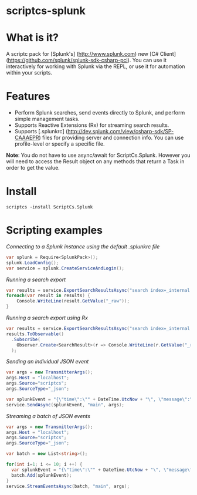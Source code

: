 scriptcs-splunk
===============

# What is it?
A scriptc pack for [Splunk's] (http://www.splunk.com) new [C# Client] (https://github.com/splunk/splunk-sdk-csharp-pcl). You can use it interactively for working with Splunk via the REPL, or use it for automation within your scripts.

# Features
* Perform Splunk searches, send events directly to Splunk, and perform simple management tasks. 
* Supports Reactive Extensions (Rx) for streaming search results.
* Supports [.splunkrc] (http://dev.splunk.com/view/csharp-sdk/SP-CAAAEPR) files for providing server and connection info. You can use profile-level or specify a specific file.

**Note**: You do not have to use async/await for ScriptCs.Splunk. However you will need to access the Result object on any methods that return a Task in order to get the value.
# Install
`scriptcs -install ScriptCs.Splunk`

# Scripting examples
*Connecting to a Splunk instance using the default .splunkrc file*
```csharp
var splunk = Require<SplunkPack>();
splunk.LoadConfig(); 
var service = splunk.CreateServiceAndLogin(); 
```

*Running a search export*
```csharp
var results = service.ExportSearchResultsAsync("search index=_internal | head 10").Result;
foreach(var result in results) {
	Console.WriteLine(result.GetValue("_raw"));
}
```

*Running a search export using Rx*
```csharp
var results = service.ExportSearchResultsAsync("search index=_internal | head 10").Result;
results.ToObservable()
  .Subscribe(
    Observer.Create<SearchResult>(r => Console.WriteLine(r.GetValue("_raw")))
  );
```

*Sending an individual JSON event*
```csharp
var args = new TransmitterArgs();
args.Host = "localhost";
args.Source="scriptcs";
args.SourceType="_json";

var splunkEvent = "{\"time\":\"" + DateTime.UtcNow + "\", \"message\":\"Test\"}";
service.SendAsync(splunkEvent, "main", args);
```

*Streaming a batch of JSON events*
```csharp
var args = new TransmitterArgs();
args.Host = "localhost";
args.Source="scriptcs";
args.SourceType="_json";

var batch = new List<string>();

for(int i=1; i <= 10; i ++) {
  var splunkEvent = "{\"time\":\"" + DateTime.UtcNow + "\", \"message\":\"Test\", \"count\":" + i + "}";
  batch.Add(splunkEvent);
}
service.StreamEventsAsync(batch, "main", args);
```
